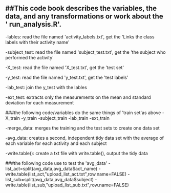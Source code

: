 ##This code book describes the variables, the data, and any transformations or work about the ' run_analysis.R'.
-----------------------------------------------------------------------------------------------------------------

-lables: read the file named 'activity_labels.txt', get the 'Links the class labels with their activity name'

-subject_test: read the file named 'subject_test.txt', get the 'the subject who performed the activity'

-X_test: read the file named 'X_test.txt', get the 'test set'

-y_test: read the file named 'y_test.txt', get the 'test labels'

-lab_test: join the y_test with the lables

-ext_test: extracts only the measurements on the mean and standard deviation for each measurement

###the following code/variables do the same things of 'train set'as above
-X_train 
-y_train 
-subject_train 
-lab_train 
-ext_train 

-merge_data: merges the training and the test sets to create one data set

-avg_data: creates a second, independent tidy data set with the average of each variable for each activity and each subject

-write.table(): create a txt file with write.table(), output the tidy data

###the following code use to test the 'avg_data'
-list_act=split(avg_data,avg_data$act_name) 
-write.table(list_act,"upload_list_act.txt",row.name=FALSE) 
-list_sub=split(avg_data,avg_data$subject) 
-write.table(list_sub,"upload_list_sub.txt",row.name=FALSE) 
